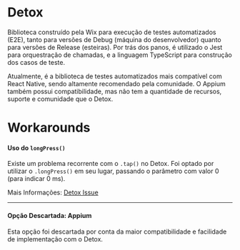 # Detox

Biblioteca construído pela Wix para execução de testes automatizados (E2E), tanto para versões de Debug (máquina do desenvolvedor) quanto para versões de Release (esteiras). Por trás dos panos, é utilizado o Jest para orquestração de chamadas, e a linguagem TypeScript para construção dos casos de teste.

Atualmente, é a biblioteca de testes automatizados mais compatível com React Native, sendo altamente recomendado pela comunidade. O Appium também possui compatibilidade, mas não tem a quantidade de recursos, suporte e comunidade que o Detox.

# Workarounds

#### Uso do `longPress()`

Existe um problema recorrente com o `.tap()` no Detox. Foi optado por utilizar o `.longPress()` em seu lugar, passando o parâmetro com valor 0 (para indicar 0 ms).

Mais Informações: [Detox Issue](https://github.com/facebook/react-native/issues/28032)

---

#### Opção Descartada: Appium

Esta opção foi descartada por conta da maior compatibilidade e facilidade de implementação com o Detox.

